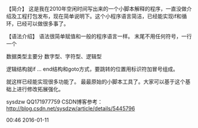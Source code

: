 【简介】
这是我在2010年空闲时间写出来的一个小脚本解释的程序，一直没做介绍及工程打包发布，现在简单说明下。这个小程序语言简洁，已经能实现if和循环，已经可以做很多事了。

【语法介绍】
语法很简单赋值和一般的程序语言一样。
末尾不用任何符号，一行一个

数据类型主要分 数字型、字符型、逻辑型

逻辑结构就if ... end结构和goto方式，要跳转的位置用标识符加冒号组成。

就这样已经能实现很多功能了。 最最原始的小脚本工具了。大家可以基于这个基础上进行修改拓展强化。


sysdzw
QQ171977759
CSDN博客参考：http://blog.csdn.net/sysdzw/article/details/5445796

00:46 2016-01-11

